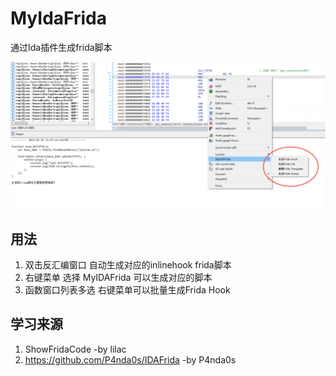 # MyIdaFrida

通过Ida插件生成frida脚本

![示例图](./pic/1678938482469.png)

## 用法

1. 双击反汇编窗口 自动生成对应的inlinehook frida脚本
2. 右键菜单 选择 MyIDAFrida 可以生成对应的脚本
3. 函数窗口列表多选 右键菜单可以批量生成Frida Hook

## 学习来源

1. ShowFridaCode -by lilac
2. https://github.com/P4nda0s/IDAFrida  -by P4nda0s
